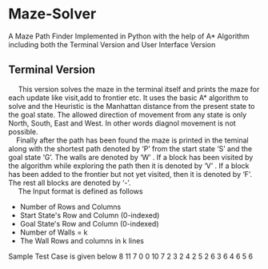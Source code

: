 # Maze-Solver
A Maze Path Finder Implemented in Python with the help of A* Algorithm including both the Terminal Version and User Interface Version
## Terminal Version
<p>
&nbsp;&nbsp;&nbsp;&nbsp;
This version solves the maze in the terminal itself and prints the maze for each update like visit,add to frontier etc. It uses the basic A* algorithm to solve and the Heuristic is the Manhattan distance from the present state to the goal state. The allowed direction of movement from any state is only North, South, East and West. In other words diagnol movement is not possible.
<br>
&nbsp;&nbsp;&nbsp;&nbsp;Finally after the path has been found the maze is printed in the teminal along with the shortest path denoted by ‘P’ from the start state ‘S’ and the goal state ‘G’. The walls are denoted by ‘W’ . If a block has been visited by the algorithm while exploring the path then it is denoted by ‘V’ . If a block has been added to the frontier but not yet visited, then it is denoted by ‘F’. The rest all blocks are denoted by ‘-’. 
<br>
&nbsp;&nbsp;&nbsp;&nbsp;
The Input format is defined as follows
<ul>
<li> Number of Rows and Columns </li>
<li> Start State's Row and Column (0-indexed) </li>
<li> Goal State's Row and Column (0-indexed) </li>
<li> Number of Walls = k </li>
<li> The Wall Rows and columns in k lines </li>
</ul>
Sample Test Case is given below
8 11
7 0
0 10
7
2 3
2 4
2 5
2 6
3 6
4 6
5 6
<br>


</p>
